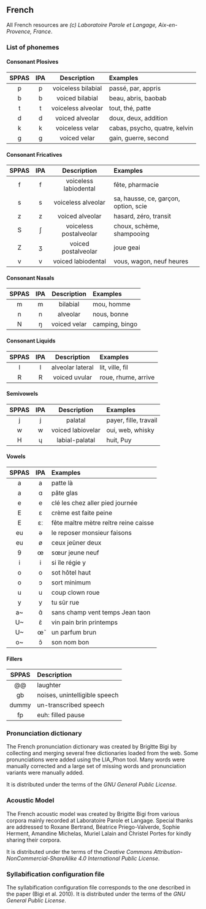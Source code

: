 ## French

All French resources are *(c) Laboratoire Parole et Langage, Aix-en-Provence, France*.


### List of phonemes

#### Consonant Plosives

| SPPAS |  IPA  | Description           | Examples             |
|:-----:|:-----:|:---------------------:|:---------------------|
|   p   |   p   | voiceless bilabial    | passé, par, appris   |
|   b   |   b   | voiced bilabial       | beau, abris, baobab  |
|   t   |   t   | voiceless alveolar    | tout, thé, patte     |
|   d   |   d   | voiced alveolar       | doux, deux, addition |
|   k   |   k   | voiceless velar       | cabas, psycho, quatre, kelvin |
|   g   |   g   | voiced velar          | gain, guerre, second |


#### Consonant Fricatives

| SPPAS |  IPA  | Description            | Examples    |
|:-----:|:-----:|:----------------------:|:------------|
|   f   |   f   | voiceless labiodental  | fête, pharmacie |
|   s   |   s   | voiceless alveolar     | sa, hausse, ce, garçon, option, scie |
|   z   |   z   | voiced alveolar        | hasard, zéro, transit       |
|   S   |   ʃ   | voiceless postalveolar | choux, schème, shampooing   |
|   Z   |   ʒ   | voiced postalveolar    | joue  geai       |
|   v   |   v   | voiced labiodental     | vous, wagon, neuf heures    |


#### Consonant Nasals

| SPPAS |  IPA  | Description            | Examples         |
|:-----:|:-----:|:----------------------:|:-----------------|
|   m   |   m   | bilabial               | mou, homme       |
|   n   |   n   | alveolar               | nous, bonne      |
|   N   |   ŋ   | voiced velar           | camping, bingo   |


#### Consonant Liquids

| SPPAS |  IPA  | Description            | Examples        |
|:-----:|:-----:|:----------------------:|:----------------|
|   l   |   l   | alveolar lateral       | lit, ville, fil |
|   R   |   R   | voiced uvular          | roue, rhume, arrive |


#### Semivowels

| SPPAS |  IPA  | Description            | Examples      |
|:-----:|:-----:|:----------------------:|:--------------|
|   j   |   j   | palatal                | payer, fille, travail |
|   w   |   w   | voiced labiovelar      | oui, web, whisky | 
|   H   |   ɥ   | labial-palatal         | huit, Puy     |


#### Vowels

| SPPAS |   IPA   | Examples             |
|:-----:|:-------:|:---------------------|
|  a    |    a    |  patte  là           |
|  a    |    ɑ    |  pâte  glas          |
|  e    |    e    |  clé  les  chez  aller  pied  journée  |
|  E    |    ɛ    |  crème  est  faite  peine  |
|  E    |    ɛː   |  fête  maître  mètre  reître  reine  caisse |
| eu    |    ə    |  le  reposer  monsieur  faisons    |
| eu    |    ø    |  ceux  jeûner deux   |
|  9    |    œ    |  sœur  jeune  neuf   |
|  i    |    i    |  si  île  régie  y   |
|  o    |    o    |  sot  hôtel  haut    |
|  o    |    ɔ    |  sort  minimum       |
|  u    |    u    |  coup  clown  roue   |
|  y    |    y    |  tu  sûr  rue        |
| a~    |    ɑ̃    |  sans  champ  vent  temps  Jean  taon |
| U~    |    ɛ̃    |  vin pain brin printemps |
| U~    |    œ̃    |  un  parfum  brun    |
| o~    |    ɔ̃    |  son  nom bon        |


#### Fillers

| SPPAS | Description                     | 
|:-----:|:--------------------------------|
| @@    |  laughter                       |
| gb    |  noises,  unintelligible speech |
| dummy |  un-transcribed speech          |
| fp    |  euh: filled pause              |


### Pronunciation dictionary

The French pronunciation dictionary was created by Brigitte Bigi by collecting
and merging several free dictionaries loaded from the web. Some pronunciations
were added using the LIA_Phon tool. Many words were manually corrected and a 
large set of missing words and pronunciation variants were manually added.

It is distributed under the terms of the *GNU General Public License*.


### Acoustic Model

The French acoustic model was created by Brigitte Bigi from various corpora
mainly recorded at Laboratoire Parole et Langage. 
Special thanks are addressed to Roxane Bertrand, Béatrice Priego-Valverde, 
Sophie Herment, Amandine Michelas, Muriel Lalain and Christel Portes 
for kindly sharing their corpora.

It is distributed under the terms of the 
*Creative Commons Attribution-NonCommercial-ShareAlike 4.0 International Public License*.


### Syllabification configuration file

The syllabification configuration file corresponds to the one described
in the paper (Bigi et al. 2010). It is distributed under the terms of the 
*GNU General Public License*.
